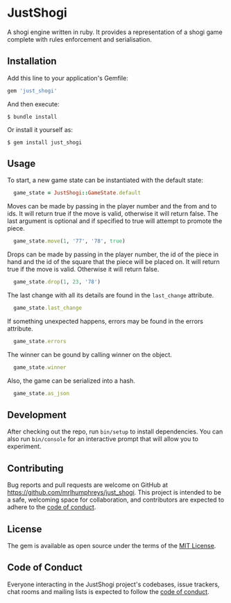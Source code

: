 # JustShogi

A shogi engine written in ruby. It provides a representation of a shogi game complete with rules enforcement and serialisation.

## Installation

Add this line to your application's Gemfile:

```ruby
gem 'just_shogi'
```

And then execute:

    $ bundle install

Or install it yourself as:

    $ gem install just_shogi

## Usage

To start, a new game state can be instantiated with the default state:

```ruby
  game_state = JustShogi::GameState.default
```

Moves can be made by passing in the player number and the from and to ids. It will return true if the move is valid, otherwise it will return false. The last argument is optional and if specified to true will attempt to promote the piece.

```ruby
  game_state.move(1, '77', '78', true)
```

Drops can be made by passing in the player number, the id of the piece in hand and the id of the square that the piece will be placed on. It will return true if the move is valid. Otherwise it will return false.

```ruby
  game_state.drop(1, 23, '78')
```

The last change with all its details are found in the `last_change` attribute.

```ruby
  game_state.last_change
```

If something unexpected happens, errors may be found in the errors attribute.

```ruby
  game_state.errors
```

The winner can be gound by calling winner on the object.

```ruby
  game_state.winner
```

Also, the game can be serialized into a hash.

```ruby
  game_state.as_json
```

## Development

After checking out the repo, run `bin/setup` to install dependencies. You can also run `bin/console` for an interactive prompt that will allow you to experiment.

## Contributing

Bug reports and pull requests are welcome on GitHub at https://github.com/mrlhumphreys/just_shogi. This project is intended to be a safe, welcoming space for collaboration, and contributors are expected to adhere to the [code of conduct](https://github.com/mrlhumphreys/just_shogi/blob/master/CODE_OF_CONDUCT.md).


## License

The gem is available as open source under the terms of the [MIT License](https://opensource.org/licenses/MIT).

## Code of Conduct

Everyone interacting in the JustShogi project's codebases, issue trackers, chat rooms and mailing lists is expected to follow the [code of conduct](https://github.com/mrlhumphreys/just_shogi/blob/master/CODE_OF_CONDUCT.md).
